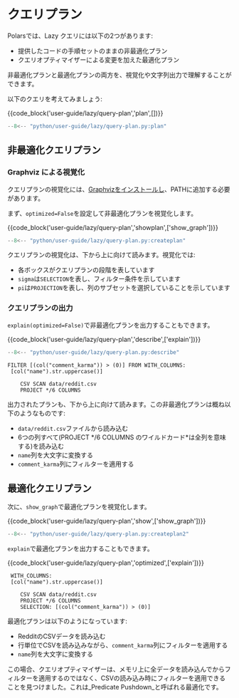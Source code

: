 # クエリプラン

Polarsでは、Lazy クエリには以下の2つがあります:

- 提供したコードの手順セットのままの非最適化プラン
- クエリオプティマイザーによる変更を加えた最適化プラン

非最適化プランと最適化プランの両方を、視覚化や文字列出力で理解することができます。

<div style="display:none">
```python exec="on" result="text" session="user-guide/lazy/query-plan"
--8<-- "python/user-guide/lazy/query-plan.py:setup"
```
</div>

以下のクエリを考えてみましょう:

{{code_block('user-guide/lazy/query-plan','plan',[])}}

```python exec="on" session="user-guide/lazy/query-plan"
--8<-- "python/user-guide/lazy/query-plan.py:plan"
```

## 非最適化クエリプラン

### Graphviz による視覚化

クエリプランの視覚化には、[Graphvizをインストールし](https://graphviz.org/download/)、PATHに追加する必要があります。

まず、`optimized=False`を設定して非最適化プランを視覚化します。

{{code_block('user-guide/lazy/query-plan','showplan',['show_graph'])}}

```python exec="on" session="user-guide/lazy/query-plan"
--8<-- "python/user-guide/lazy/query-plan.py:createplan"
```

クエリプランの視覚化は、下から上に向けて読みます。視覚化では:

- 各ボックスがクエリプランの段階を表しています
- `sigma`は`SELECTION`を表し、フィルター条件を示しています
- `pi`は`PROJECTION`を表し、列のサブセットを選択していることを示しています

### クエリプランの出力

`explain(optimized=False)`で非最適化プランを出力することもできます。

{{code_block('user-guide/lazy/query-plan','describe',['explain'])}}

```python exec="on" session="user-guide/lazy/query-plan"
--8<-- "python/user-guide/lazy/query-plan.py:describe"
```

```text
FILTER [(col("comment_karma")) > (0)] FROM WITH_COLUMNS:
 [col("name").str.uppercase()]

    CSV SCAN data/reddit.csv
    PROJECT */6 COLUMNS
```

出力されたプランも、下から上に向けて読みます。この非最適化プランは概ね以下のようなものです:

- `data/reddit.csv`ファイルから読み込む
- 6つの列すべて(PROJECT \*/6 COLUMNS のワイルドカード*は全列を意味する)を読み込む
- `name`列を大文字に変換する
- `comment_karma`列にフィルターを適用する

## 最適化クエリプラン

次に、`show_graph`で最適化プランを視覚化します。

{{code_block('user-guide/lazy/query-plan','show',['show_graph'])}}

```python exec="on" session="user-guide/lazy/query-plan"
--8<-- "python/user-guide/lazy/query-plan.py:createplan2"
```

`explain`で最適化プランを出力することもできます。

{{code_block('user-guide/lazy/query-plan','optimized',['explain'])}}

```text
 WITH_COLUMNS:
 [col("name").str.uppercase()]

    CSV SCAN data/reddit.csv
    PROJECT */6 COLUMNS
    SELECTION: [(col("comment_karma")) > (0)]
```

最適化プランは以下のようになっています:

- RedditのCSVデータを読み込む
- 行単位でCSVを読み込みながら、`comment_karma`列にフィルターを適用する
- `name`列を大文字に変換する

この場合、クエリオプティマイザーは、メモリ上に全データを読み込んでからフィルターを適用するのではなく、CSVの読み込み時にフィルターを適用できることを見つけました。これは_Predicate Pushdown_と呼ばれる最適化です。